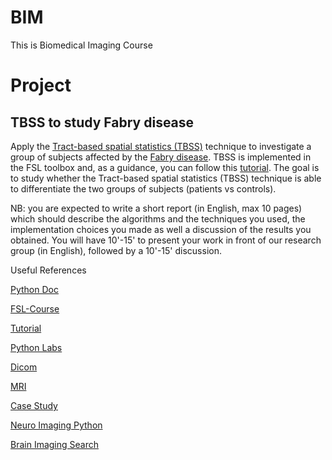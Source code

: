 # BIM
This is Biomedical Imaging Course


# Project

## TBSS to study Fabry disease
Apply the [Tract-based spatial statistics (TBSS)](https://www.sciencedirect.com/science/article/abs/pii/S1053811906001388) technique to investigate a group of subjects affected by the [Fabry disease](https://en.wikipedia.org/wiki/Fabry_disease). TBSS is implemented in the FSL toolbox and, as a guidance, you can follow this [tutorial](https://fsl.fmrib.ox.ac.uk/fsl/fslwiki/TBSS/UserGuide).
The goal is to study whether the Tract-based spatial statistics (TBSS) technique is able to differentiate the two groups of subjects (patients vs controls).



NB: you are expected to write a short report (in English, max 10 pages) which should describe the algorithms and the techniques you used, the implementation choices you made as well a discussion of the results you obtained. You will have 10'-15' to present your work in front of our research group (in English), followed by a 10'-15' discussion.


Useful References

[Python Doc](https://andysbrainbook.readthedocs.io/en/latest/TBSS/TBSS_Course/TBSS_04_TopUpEddy.html)

[FSL-Course](https://www.youtube.com/playlist?list=PLvgasosJnUVl_bt8VbERUyCLU93OG31h_)

[Tutorial](youtube.com/watch?v=4FVGn8vodkc)

[Python Labs](https://www.youtube.com/watch?v=M3ZWfamWrBM)

[Dicom](https://www.youtube.com/playlist?list=PLDSMLK7z8iamI9dF3QXG0bpWhJyAKmgjy)

[MRI](https://www.youtube.com/playlist?list=PLjJWtyuv5yrrVCp-Fq4C2CfwepIZ9n943)

[Case Study](https://www.youtube.com/watch?v=rTEwwkrJ6aI)

[Neuro Imaging Python](https://nipype.readthedocs.io/en/latest/)

[Brain Imaging Search](https://github.com/topics/brain-imaging?l=python)
